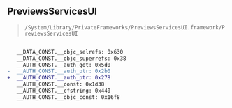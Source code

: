 ## PreviewsServicesUI

> `/System/Library/PrivateFrameworks/PreviewsServicesUI.framework/PreviewsServicesUI`

```diff

   __DATA_CONST.__objc_selrefs: 0x630
   __DATA_CONST.__objc_superrefs: 0x38
   __AUTH_CONST.__auth_got: 0x5d0
-  __AUTH_CONST.__auth_ptr: 0x2b0
+  __AUTH_CONST.__auth_ptr: 0x278
   __AUTH_CONST.__const: 0x1d38
   __AUTH_CONST.__cfstring: 0x440
   __AUTH_CONST.__objc_const: 0x16f8

```
